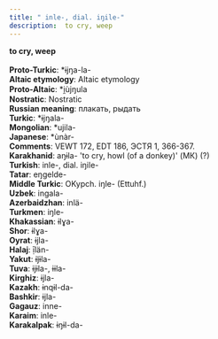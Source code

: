 ```yaml
---
title: " inle-, dial. iŋile-"
description:  to cry, weep
---
```

<strong> to cry, weep</strong><br><br>
<strong>Proto-Turkic</strong>:  *ɨjŋa-la-<br>
<strong>Altaic etymology</strong>:  Altaic etymology<br>
<strong> Proto-Altaic</strong>:  *i̯ùjŋula<br>
<strong>Nostratic</strong>:  Nostratic<br>
<strong>Russian meaning</strong>:  плакать, рыдать<br>
<strong>Turkic</strong>:  *ɨjŋala-<br>
<strong>Mongolian</strong>:  *ujila-<br>
<strong>Japanese</strong>:  *ùnàr-<br>
<strong>Comments</strong>:  VEWT 172, EDT 186, ЭСТЯ 1, 366-367.<br>
<strong>Karakhanid</strong>:  aŋɨla- 'to cry, howl (of a donkey)' (МК) (?)<br>
<strong>Turkish</strong>:  inle-, dial. iŋile-<br>
<strong>Tatar</strong>:  eŋgelde-<br>
<strong>Middle Turkic</strong>:  OKypch. iŋle- (Ettuhf.)<br>
<strong>Uzbek</strong>:  ingala-<br>
<strong>Azerbaidzhan</strong>:  inlä-<br>
<strong>Turkmen</strong>:  iŋle-<br>
<strong>Khakassian</strong>:  ɨlɣa-<br>
<strong>Shor</strong>:  ɨlɣa-<br>
<strong>Oyrat</strong>:  ɨjla-<br>
<strong>Halaj</strong>:  ị̄län-<br>
<strong>Yakut</strong>:  ɨj̃ɨla-<br>
<strong>Tuva</strong>:  ɨjɨla-, ɨɨla-<br>
<strong>Kirghiz</strong>:  ɨjla-<br>
<strong>Kazakh</strong>:  ɨnqɨl-da-<br>
<strong>Bashkir</strong>:  ɨjla-<br>
<strong>Gagauz</strong>:  inne-<br>
<strong>Karaim</strong>:  inle-<br>
<strong>Karakalpak</strong>:  ɨŋɨl-da-<br>


